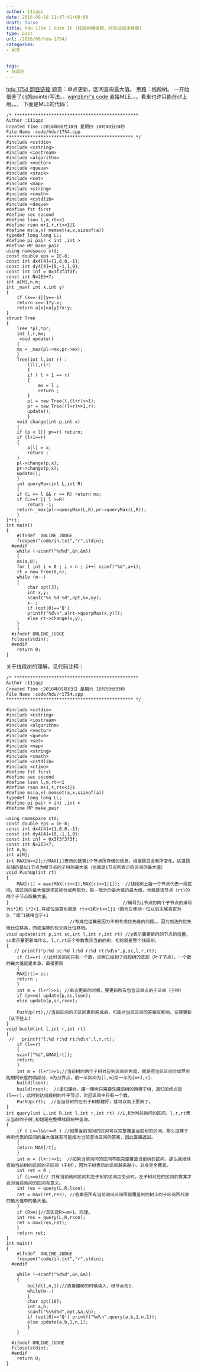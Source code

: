 ```yaml
---
author: 111qqz
date: 2016-08-18 11:47:41+00:00
draft: false
title: hdu 1754 I Hate It (线段树模板题，炒鸡详细注释版)
type: post
url: /2016/08/hdu-1754/
categories:
- ACM


tags:
- 线段树
---
```


[hdu 1754 题目链接](http://acm.split.hdu.edu.cn/showproblem.php?pid=1754)
题意：单点更新，区间查询最大值。
思路：线段树。
一开始借鉴了clj的pointer写法。。[wjmzbmr's code](http://codeforces.com/contest/438/submission/6770765) 直接MLE。。。看来也许只能在cf上用。。。
下面是MLE的代码：

    
    /* ***********************************************
    Author :111qqz
    Created Time :2016年08月18日 星期四 18时40分24秒
    File Name :code/hdu/1754.cpp
    ************************************************ */
    #include <cstdio>
    #include <cstring>
    #include <iostream>
    #include <algorithm>
    #include <vector>
    #include <queue>
    #include <stack>
    #include <set>
    #include <map>
    #include <string>
    #include <cmath>
    #include <cstdlib>
    #include <deque>
    #define fst first
    #define sec second
    #define lson l,m,rt<<1
    #define rson m+1,r,rt<<1|1
    #define ms(a,x) memset(a,x,sizeof(a))
    typedef long long LL;
    #define pi pair < int ,int >
    #define MP make_pair
    using namespace std;
    const double eps = 1E-8;
    const int dx4[4]={1,0,0,-1};
    const int dy4[4]={0,-1,1,0};
    const int inf = 0x3f3f3f3f;
    const int N=2E5+7;
    int a[N],n,m;
    int _max( int x,int y)
    {
        if (x==-1||y==-1)
    	return x==-1?y:x;
        return a[x]>a[y]?x:y;
    }
    struct Tree
    {
        Tree *pl,*pr;
        int l,r,mx;
         void update()
        {
    	mx = _max(pl->mx,pr->mx);
        }
        Tree(int l,int r) :
    	    l(l),r(r)
    	    {
    		if ( l + 1 == r)
    		{
    		    mx = l ;
    		    return ;
    		}
    		pl = new Tree(l,(l+r)>>1);
    		pr = new Tree((l+r)>>1,r);
    		update();
    	    }
        void change(int p,int x)
        {
    	if (p < l|| p>=r) return;
    	if (l+1==r)
    	{
    	    a[l] = x;
    	    return ;
    	}
    	pl->change(p,x);
    	pr->change(p,x);
    	update();
        }
        int queryMax(int L,int R)
        {
    	if (L <= l && r <= R) return mx;
    	if (L>=r || l >=R)
    	    return -1;
    	return _max(pl->queryMax(L,R),pr->queryMax(L,R));
        }
    }*rt;
    int main()
    {
    	#ifndef  ONLINE_JUDGE 
    	freopen("code/in.txt","r",stdin);
      #endif
        while (~scanf("%d%d",&n,&m))
        {
    	ms(a,0);
    	for ( int i = 0 ; i < n ; i++) scanf("%d",a+i);
    	rt = new Tree(0,n);
    	while (m--)
    	{
    	    char opt[3];
    	    int x,y;
    	    scanf("%s %d %d",opt,&x,&y);
    	    x--;
    	    if (opt[0]=='Q')
    		printf("%d\n",a[rt->queryMax(x,y)]);
    	    else rt->change(x,y);
    	}
        }
      #ifndef ONLINE_JUDGE  
      fclose(stdin);
      #endif
        return 0;
    }
    



关于线段树的理解，见代码注释：
 

    
    /* ***********************************************
    Author :111qqz
    Created Time :2016年09月03日 星期六 16时50分33秒
    File Name :code/hdu/r1754.cpp
    ************************************************ */
    
    #include <cstdio>
    #include <cstring>
    #include <iostream>
    #include <algorithm>
    #include <vector>
    #include <queue>
    #include <set>
    #include <map>
    #include <string>
    #include <cmath>
    #include <cstdlib>
    #include <ctime>
    #define fst first
    #define sec second
    #define lson l,m,rt<<1
    #define rson m+1,r,rt<<1|1
    #define ms(a,x) memset(a,x,sizeof(a))
    typedef long long LL;
    #define pi pair < int ,int >
    #define MP make_pair
    
    using namespace std;
    const double eps = 1E-8;
    const int dx4[4]={1,0,0,-1};
    const int dy4[4]={0,-1,1,0};
    const int inf = 0x3f3f3f3f;
    const int N=2E5+7;
    int n,m;
    int a[N];
    int MAX[N<<2];//MAX[i]表示的是第i个节点所存储的信息，根据题目会有所变化，这道题存储的是以i节点为根节点的子树的最大值（也就是i节点所表示的区间的最大值）
    void PushUp(int rt)
    {
        MAX[rt] = max(MAX[rt<<1],MAX[rt<<1|1]);  //线段树上每一个节点代表一段区间，该区间的最大值是把区间分成两部分，每一部分的最大值的最大值，也就是该节点（rt)的两个子节点取最大值。
    }                                           //编号为i节点的两个子节点的编号为i*2和 i*2+1,写成位运算也就是 rt<<1和rt<<1|1（因为左移动一位以后末尾肯定为0，“或”1就相当于+1
    					    //写成位运算是因为不用考虑优先级的问题。。因为加法的优先级比位移高，而或运算的优先级比位移低。
    void update(int p,int sc,int l,int r,int rt) //p表示要更新的的节点的位置，sc表示要更新成什么，l,r,rt三个参数表示当前的树，初始就是整个线段树。
    {
       // printf("p:%d sc:%d l:%d r:%d rt:%d\n",p,sc,l,r,rt);
        if (l==r) //此时该区间只有一个数，说明已经到了线段树的底部（叶子节点），一个数的最大值就是本身。直接更新
        {
    	MAX[rt]= sc;
    	return ;
        }
        int m = (l+r)>>1; //单点更新的时候，要更新所有包含该单点的子区间（子树）
        if (p<=m) update(p,sc,lson);
        else update(p,sc,rson);
    
        PushUp(rt);//当前区间的子区间更新完成后，可能对当前区间的答案有影响，记得更新（从下往上)
    }
    void build(int l,int r,int rt)
    {
     //   printf("l:%d r:%d rt:%d\n",l,r,rt);
        if (l==r)
        {
    	scanf("%d",&MAX[rt]);
    	return;
        }
        int m = (l+r)>>1;//当前树的两个子树对应到区间的角度，就是把当前区间分成尽可能相同长度的两部分，m为分界点，前一半区间为[l,m]后一半为[m+1,r].
        build(lson);
        build(rson);  //递归建树，建一棵树只需要先建该树的两棵子树，递归的终点是(l==r)，此时到达线段树的叶子节点，对应区间中只有一个数。
        PushUp(rt);  //当当前树的左右子树都建好，就可以向上更新了。
    }
    int query(int L,int R,int l,int r,int rt) //L,R为当前询问的区间，l,r,rt表示当前的子树,初始是在整棵线段树中查询。
    {
        if ( L<=l&&r<=R ) //如果当前询问的区间可以完整覆盖当前树的区间，那么这棵子树所代表的区间的最大值就有可能成为当前查询区间的答案，因此直接返回。
        {
    	return MAX[rt];
        }
        int m = (l+r)>>1;  //如果当前询问的区间不能完整覆盖当前树的区间，那么就继续查询当前树的区间的子区间（子树），因为子树表示的区间越来越小，总会完全覆盖。
        int ret = 0 ;
        if (L<=m){// 只有当前询问区间和左子树的区间由交点时，左子树对应的区间的答案才会对当前询问的区间有意义。
    	int res = query(L,R,lson);
    	ret = max(ret,res); //答案是所有当前询问区间所能覆盖到的树上的子区间所代表的最大值中的最大值。
        }
        if (R>m){//其实是R>=m+1，同理。
    	int res = query(L,R,rson);
    	ret = max(res,ret);
        }
        return ret;
    }
    int main()
    {
    	#ifndef  ONLINE_JUDGE 
    	freopen("code/in.txt","r",stdin);
      #endif
    
    	while (~scanf("%d%d",&n,&m))
    	{
    	    build(1,n,1);//直接建树的时候读入，根节点为1.
    	    while(m--)
    	    {
    		char opt[10];
    		int a,b;
    		scanf("%s%d%d",opt,&a,&b);
    		if (opt[0]=='Q') printf("%d\n",query(a,b,1,n,1));
    		else update(a,b,1,n,1);
    	    }
    	}
    
      #ifndef ONLINE_JUDGE  
      fclose(stdin);
      #endif
        return 0;
    }
    



